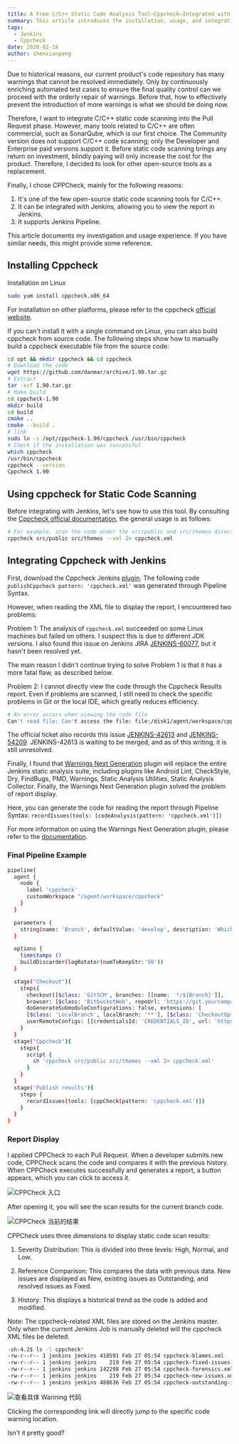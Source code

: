 ```yaml
---
title: A Free C/C++ Static Code Analysis Tool—Cppcheck—Integrated with Jenkins
summary: This article introduces the installation, usage, and integration of Cppcheck with Jenkins to improve C/C++ code quality and static analysis capabilities.
tags:
  - Jenkins
  - Cppcheck
date: 2020-02-16
author: shenxianpeng
---
```


Due to historical reasons, our current product's code repository has many warnings that cannot be resolved immediately. Only by continuously enriching automated test cases to ensure the final quality control can we proceed with the orderly repair of warnings. Before that, how to effectively prevent the introduction of more warnings is what we should be doing now.



Therefore, I want to integrate C/C++ static code scanning into the Pull Request phase. However, many tools related to C/C++ are often commercial, such as SonarQube, which is our first choice. The Community version does not support C/C++ code scanning; only the Developer and Enterprise paid versions support it. Before static code scanning brings any return on investment, blindly paying will only increase the cost for the product. Therefore, I decided to look for other open-source tools as a replacement.

Finally, I chose CPPCheck, mainly for the following reasons:

1. It's one of the few open-source static code scanning tools for C/C++.
2. It can be integrated with Jenkins, allowing you to view the report in Jenkins.
3. It supports Jenkins Pipeline.

This article documents my investigation and usage experience. If you have similar needs, this might provide some reference.

## Installing Cppcheck

Installation on Linux

```bash
sudo yum install cppcheck.x86_64
```

For installation on other platforms, please refer to the cppcheck [official website](http://cppcheck.sourceforge.net/).

If you can't install it with a single command on Linux, you can also build cppcheck from source code. The following steps show how to manually build a cppcheck executable file from the source code:

```bash
cd opt && mkdir cppcheck && cd cppcheck
# Download the code
wget https://github.com/danmar/archive/1.90.tar.gz
# Extract
tar -xvf 1.90.tar.gz
# Make build
cd cppcheck-1.90
mkdir build
cd build
cmake ..
cmake --build .
# link
sudo ln -s /opt/cppcheck-1.90/cppcheck /usr/bin/cppcheck
# Check if the installation was successful
which cppcheck
/usr/bin/cppcheck
cppcheck --version
Cppcheck 1.90
```

## Using cppcheck for Static Code Scanning

Before integrating with Jenkins, let's see how to use this tool. By consulting the [Cppcheck official documentation](http://cppcheck.sourceforge.net/manual.pdf), the general usage is as follows:

```bash
# For example, scan the code under the src/public and src/themes directories and output the results to cppcheck.xml
cppcheck src/public src/themes --xml 2> cppcheck.xml
```

## Integrating Cppcheck with Jenkins

First, download the Cppcheck Jenkins [plugin](https://plugins.jenkins.io/cppcheck/). The following code `publishCppcheck pattern: 'cppcheck.xml'` was generated through Pipeline Syntax.

However, when reading the XML file to display the report, I encountered two problems:

Problem 1: The analysis of `cppcheck.xml` succeeded on some Linux machines but failed on others. I suspect this is due to different JDK versions. I also found this issue on Jenkins JIRA [JENKINS-60077](https://issues.jenkins-ci.org/browse/JENKINS-60077), but it hasn't been resolved yet.

The main reason I didn't continue trying to solve Problem 1 is that it has a more fatal flaw, as described below.

Problem 2: I cannot directly view the code through the Cppcheck Results report. Even if problems are scanned, I still need to check the specific problems in Git or the local IDE, which greatly reduces efficiency.

```bash
# An error occurs when viewing the code file
Can't read file: Can't access the file: file:/disk1/agent/workspace/cppcheck-ud113/src/public/dummy/err_printf.c
```

The official ticket also records this issue [JENKINS-42613](https://issues.jenkins-ci.org/browse/JENKINS-42613) and [JENKINS-54209](https://issues.jenkins-ci.org/browse/JENKINS-54209). JENKINS-42613 is waiting to be merged, and as of this writing, it is still unresolved.

Finally, I found that [Warnings Next Generation](https://plugins.jenkins.io/warnings-ng/) plugin will replace the entire Jenkins static analysis suite, including plugins like Android Lint, CheckStyle, Dry, FindBugs, PMD, Warnings, Static Analysis Utilities, Static Analysis Collector. Finally, the Warnings Next Generation plugin solved the problem of report display.

Here, you can generate the code for reading the report through Pipeline Syntax: `recordIssues(tools: [codeAnalysis(pattern: 'cppcheck.xml')])`

For more information on using the Warnings Next Generation plugin, please refer to the [documentation](https://github.com/jenkinsci/warnings-ng-plugin/blob/master/doc/Documentation.md).

### Final Pipeline Example

```bash
pipeline{
  agent {
    node {
      label 'cppcheck'
      customWorkspace "/agent/workspace/cppcheck"
    }
  }

  parameters {
    string(name: 'Branch', defaultValue: 'develop', description: 'Which branch do you want to do cppcheck?')
  }

  options {
    timestamps ()
    buildDiscarder(logRotator(numToKeepStr:'50'))
  }

  stage("Checkout"){
    steps{
      checkout([$class: 'GitSCM', branches: [[name: '*/${Branch}']],
      browser: [$class: 'BitbucketWeb', repoUrl: 'https://git.yourcompany.com/projects/repos/cppcheck-example/browse'],
      doGenerateSubmoduleConfigurations: false, extensions: [
      [$class: 'LocalBranch', localBranch: '**'], [$class: 'CheckoutOption', timeout: 30], [$class: 'CloneOption', depth: 1, noTags: false, reference: '', shallow: true,   timeout: 30]], submoduleCfg: [],
      userRemoteConfigs: [[credentialsId: 'CREDENTIALS_ID', url: 'https://git.yourcompany.com/scm/cppcheck-example.git']]])
    }
  }
  stage("Cppcheck"){
    steps{
      script {
        sh 'cppcheck src/public src/themes --xml 2> cppcheck.xml'
      }
    }
  }
  stage('Publish results'){
    steps {
      recordIssues(tools: [cppCheck(pattern: 'cppcheck.xml')])
    }
  }
}
```

### Report Display

I applied CPPCheck to each Pull Request. When a developer submits new code, CPPCheck scans the code and compares it with the previous history.  When CPPCheck executes successfully and generates a report, a button appears, which you can click to access it.

![CPPCheck 入口](cppcheck-icon.png)

After opening it, you will see the scan results for the current branch code.

![CPPCheck 当前的结果](cppcheck-view.png)

CPPCheck uses three dimensions to display static code scan results:

1. Severity Distribution: This is divided into three levels: High, Normal, and Low.

2. Reference Comparison: This compares the data with previous data.  New issues are displayed as New, existing issues as Outstanding, and resolved issues as Fixed.

3. History: This displays a historical trend as the code is added and modified.

Note: The cppcheck-related XML files are stored on the Jenkins master. Only when the current Jenkins Job is manually deleted will the cppcheck XML files be deleted.

```bash
-sh-4.2$ ls -l cppcheck*
-rw-r--r-- 1 jenkins jenkins 418591 Feb 27 05:54 cppcheck-blames.xml
-rw-r--r-- 1 jenkins jenkins    219 Feb 27 05:54 cppcheck-fixed-issues.xml
-rw-r--r-- 1 jenkins jenkins 142298 Feb 27 05:54 cppcheck-forensics.xml
-rw-r--r-- 1 jenkins jenkins    219 Feb 27 05:54 cppcheck-new-issues.xml
-rw-r--r-- 1 jenkins jenkins 488636 Feb 27 05:54 cppcheck-outstanding-issues.xml
```

![查看具体 Warining 代码](cppcheck-code.png)

Clicking the corresponding link will directly jump to the specific code warning location.

Isn't it pretty good?
